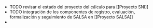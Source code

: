 - TODO revisar el estado del proyecto del cálculo para [[Proyecto SNI]]
- TODO integración de los componentes de registro, evaluación, formalización y seguimiento de SALSA en [[Proyecto SALSA]]
-